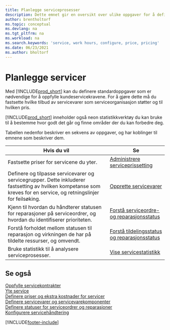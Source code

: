 ```yaml
---
title: Planlegge serviceprosesser
description: Dette emnet gir en oversikt over ulike oppgaver for å definere regler og verdier som definerer serviceprinsipper og -prosesser.
author: brentholtorf
ms.topic: conceptual
ms.devlang: na
ms.tgt_pltfrm: na
ms.workload: na
ms.search.keywords: 'service, work hours, configure, price, pricing'
ms.date: 06/23/2021
ms.author: bholtorf
---
```

# <a name="planning-services"></a>Planlegge servicer
Med [!INCLUDE[prod_short](includes/prod_short.md)] kan du definere standardoppgaver som er nødvendige for å oppfylle kundeservicekravene. For å gjøre dette må du fastsette hvilke tilbud av servicevarer som serviceorganisasjon støtter og til hvilken pris.   

[!INCLUDE[prod_short](includes/prod_short.md)] inneholder også neon statistikkverktøy du kan bruke til å bestemme hvor godt det går og finne områder der du kan forbedre deg.
  
Tabellen nedenfor beskriver en sekvens av oppgaver, og har koblinger til emnene som beskriver dem.   
  
|**Hvis du vil**|**Se**|  
|------------|-------------|  
|Fastsette priser for servicene du yter.|[Administrere serviceprissetting](service-service-price-management.md)|
|Definere og tilpasse servicevarer og servicegrupper. Dette inkluderer fastsetting av hvilken kompetanse som kreves for en service, og retningslinjer for feilsøking.| [Opprette servicevarer](service-how-to-create-service-items.md)|  
|Kjenn til hvordan du håndterer statusen for reparasjoner på serviceordrer, og hvordan du identifiserer prioriteten.|[Forstå serviceordre- og reparasjonsstatus](service-service-order-status-and-repair-status.md)|  
|Forstå forholdet mellom statusen til reparasjon og virkningen de har på tildelte ressurser, og omvendt.|[Forstå tildelingsstatus og reparasjonsstatus](service-allocation-status-and-repair-status.md)|  
|Bruke statistikk til å analysere serviceprosesser. | [Vise servicestatistikk](service-service-statistics.md) |

## <a name="see-also"></a>Se også
[Oppfylle servicekontrakter](service-fulfill-service-contracts.md)  
[Yte service](service-deliver-service.md)  
[Definere priser og ekstra kostnader for servicer](service-how-setup-service-costs-pricing.md)  
[Definere servicevarer og servicevarekomponenter](service-how-setup-service-items.md)  
[Definere statuser for serviceordrer og reparasjoner](service-order-repair-status.md)  
[Konfigurere servicehåndtering](service-setup-service.md)  


[!INCLUDE[footer-include](includes/footer-banner.md)]
